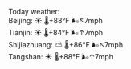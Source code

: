 Today weather:  
Beijing: ☀️ 🌡️+88°F 🌬️↖7mph  
Tianjin: ☀️ 🌡️+84°F 🌬️↑7mph  
Shijiazhuang: ⛅️  🌡️+86°F 🌬️↖7mph  
Tangshan: ☀️ 🌡️+88°F 🌬️↑7mph  
